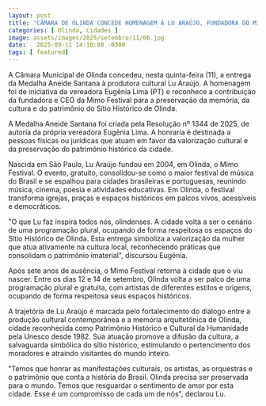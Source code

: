 ```yaml
---
layout: post
title: "CÂMARA DE OLINDA CONCEDE HOMENAGEM À LU ARAÚJO, FUNDADORA DO MIMO"
categories: [ Olinda, Cidades ]
image: assets/images/2025/setembro/11/06.jpg
date:   2025-09-11 14:10:00 -0300
tags: [ featured]
---
```

A Câmara Municipal de Olinda concedeu, nesta quinta-feira (11), a entrega da Medalha Aneide Santana à produtora cultural Lu Araújo. A homenagem foi de iniciativa da vereadora Eugênia Lima (PT) e reconhece a contribuição da fundadora e CEO da Mimo Festival para a preservação da memória, da cultura e do patrimônio do Sítio Histórico de Olinda.

A Medalha Aneide Santana foi criada pela Resolução nº 1344 de 2025, de autoria da própria vereadora Eugênia Lima. A honraria é destinada a pessoas físicas ou jurídicas que atuam em favor da valorização cultural e da preservação do patrimônio histórico da cidade.

Nascida em São Paulo, Lu Araújo fundou em 2004, em Olinda, o Mimo Festival. O evento, gratuito, consolidou-se como o maior festival de música do Brasil e se espalhou para cidades brasileiras e portuguesas, reunindo música, cinema, poesia e atividades educativas. Em Olinda, o festival transforma igrejas, praças e espaços históricos em palcos vivos, acessíveis e democráticos.

"O que Lu faz inspira todos nós, olindenses. A cidade volta a ser o cenário de uma programação plural, ocupando de forma respeitosa os espaços do Sítio Histórico de Olinda. Esta entrega simboliza a valorização da mulher que atua ativamente na cultura local, reconhecendo práticas que consolidam o patrimônio imaterial", discursou Eugênia.

Após sete anos de ausência, o Mimo Festival retorna à cidade que o viu nascer. Entre os dias 12 e 14 de setembro, Olinda volta a ser palco de uma programação plural e gratuita, com artistas de diferentes estilos e origens, ocupando de forma respeitosa seus espaços históricos.

A trajetória de Lu Araújo é marcada pelo fortalecimento do diálogo entre a produção cultural contemporânea e a memória arquitetônica de Olinda, cidade reconhecida como Patrimônio Histórico e Cultural da Humanidade pela Unesco desde 1982. Sua atuação promove a difusão da cultura, a salvaguarda simbólica do sítio histórico, estimulando o pertencimento dos moradores e atraindo visitantes do mundo inteiro.

"Temos que honrar as manifestações culturais, os artistas, as orquestras e o patrimônio que conta a história do Brasil. Olinda precisa ser preservada para o mundo. Temos que resguardar o sentimento de amor por esta cidade. Esse é um compromisso de cada um de nós", declarou Lu.
